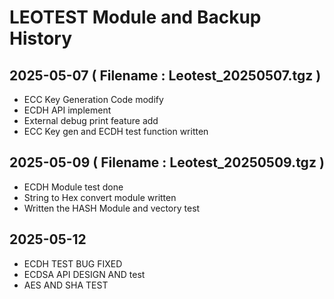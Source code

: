 # LEOTEST Module and Backup History

## 2025-05-07 ( Filename : Leotest_20250507.tgz )
  * ECC Key Generation Code modify
  * ECDH API implement
  * External debug print feature add
  * ECC Key gen and ECDH test function written

## 2025-05-09 ( Filename : Leotest_20250509.tgz )
  * ECDH Module test done
  * String to Hex convert module written
  * Written the HASH Module and vectory test

## 2025-05-12
  * ECDH TEST BUG FIXED
  * ECDSA API DESIGN AND test
  * AES AND SHA TEST
